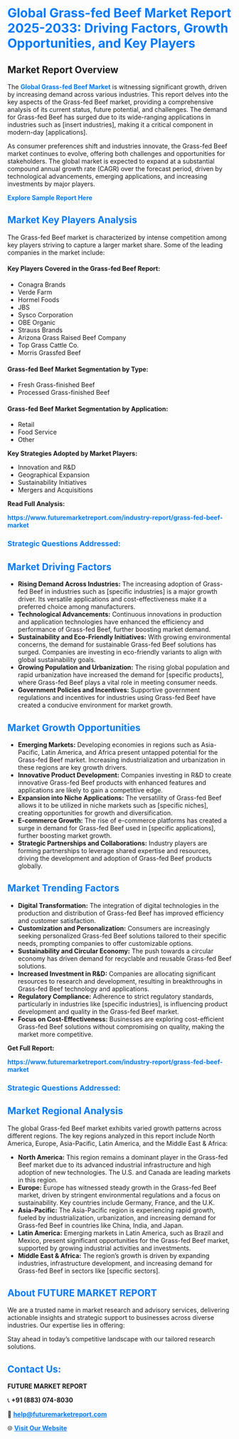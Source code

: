 <h1 style="color: #007BFF;">Global Grass-fed Beef Market Report 2025-2033: Driving Factors, Growth Opportunities, and Key Players</h1>

<section id="overview">
<h2>Market Report Overview</h2>
<p>The <a href="https://www.futuremarketreport.com/industry-report/grass-fed-beef-market" style="color: #007BFF; text-decoration: none;"><strong>Global Grass-fed Beef Market</strong></a> is witnessing significant growth, driven by increasing demand across various industries. This report delves into the key aspects of the Grass-fed Beef market, providing a comprehensive analysis of its current status, future potential, and challenges. The demand for Grass-fed Beef has surged due to its wide-ranging applications in industries such as [insert industries], making it a critical component in modern-day [applications].</p>
<p>As consumer preferences shift and industries innovate, the Grass-fed Beef market continues to evolve, offering both challenges and opportunities for stakeholders. The global market is expected to expand at a substantial compound annual growth rate (CAGR) over the forecast period, driven by technological advancements, emerging applications, and increasing investments by major players.</p>
</section>

<section id="overview">
<p><a href="https://www.futuremarketreport.com/request-sample/reportId=62307" style="color: #007BFF; text-decoration: none;"><strong>Explore Sample Report Here</strong></a></p>
</section>

<section id="key-players">
<h2 style="color: #007BFF;">Market Key Players Analysis</h2>
<p>The Grass-fed Beef market is characterized by intense competition among key players striving to capture a larger market share. Some of the leading companies in the market include:</p>
<h4>Key Players Covered in the Grass-fed Beef Report:</h4>
<ul><li>Conagra Brands</li><li>Verde Farm</li><li>Hormel Foods</li><li>JBS</li><li>Sysco Corporation</li><li>OBE Organic</li><li>Strauss Brands</li><li>Arizona Grass Raised Beef Company</li><li>Top Grass Cattle Co.</li><li>Morris Grassfed Beef</li></ul>
<h4>Grass-fed Beef Market Segmentation by Type:</h4>
<ul><li>Fresh Grass-finished Beef</li><li>Processed Grass-finished Beef</li></ul>

<h4>Grass-fed Beef Market Segmentation by Application:</h4>
<ul><li>Retail</li><li>Food Service</li><li>Other</li></ul>
<p><strong>Key Strategies Adopted by Market Players:</strong></p>
<ul>
<li>Innovation and R&D</li>
<li>Geographical Expansion</li>
<li>Sustainability Initiatives</li>
<li>Mergers and Acquisitions</li>
</ul>
</section>

<section>
<p><strong>Read Full Analysis: </strong></p><a href="https://www.futuremarketreport.com/industry-report/grass-fed-beef-market" style="color: #007BFF; text-decoration: none;"><strong>https://www.futuremarketreport.com/industry-report/grass-fed-beef-market</strong></a>
<h3 style="color: #007BFF;">Strategic Questions Addressed:</h3>
</section>

<section id="driving-factors">
<h2 style="color: #007BFF;">Market Driving Factors</h2>
<ul>
<li><strong>Rising Demand Across Industries:</strong> The increasing adoption of Grass-fed Beef in industries such as [specific industries] is a major growth driver. Its versatile applications and cost-effectiveness make it a preferred choice among manufacturers.</li>
<li><strong>Technological Advancements:</strong> Continuous innovations in production and application technologies have enhanced the efficiency and performance of Grass-fed Beef, further boosting market demand.</li>
<li><strong>Sustainability and Eco-Friendly Initiatives:</strong> With growing environmental concerns, the demand for sustainable Grass-fed Beef solutions has surged. Companies are investing in eco-friendly variants to align with global sustainability goals.</li>
<li><strong>Growing Population and Urbanization:</strong> The rising global population and rapid urbanization have increased the demand for [specific products], where Grass-fed Beef plays a vital role in meeting consumer needs.</li>
<li><strong>Government Policies and Incentives:</strong> Supportive government regulations and incentives for industries using Grass-fed Beef have created a conducive environment for market growth.</li>
</ul>
</section>

<section id="growth-opportunities">
<h2 style="color: #007BFF;">Market Growth Opportunities</h2>
<ul>
<li><strong>Emerging Markets:</strong> Developing economies in regions such as Asia-Pacific, Latin America, and Africa present untapped potential for the Grass-fed Beef market. Increasing industrialization and urbanization in these regions are key growth drivers.</li>
<li><strong>Innovative Product Development:</strong> Companies investing in R&D to create innovative Grass-fed Beef products with enhanced features and applications are likely to gain a competitive edge.</li>
<li><strong>Expansion into Niche Applications:</strong> The versatility of Grass-fed Beef allows it to be utilized in niche markets such as [specific niches], creating opportunities for growth and diversification.</li>
<li><strong>E-commerce Growth:</strong> The rise of e-commerce platforms has created a surge in demand for Grass-fed Beef used in [specific applications], further boosting market growth.</li>
<li><strong>Strategic Partnerships and Collaborations:</strong> Industry players are forming partnerships to leverage shared expertise and resources, driving the development and adoption of Grass-fed Beef products globally.</li>
</ul>
</section>

<section id="trending-factors">
<h2 style="color: #007BFF;">Market Trending Factors</h2>
<ul>
<li><strong>Digital Transformation:</strong> The integration of digital technologies in the production and distribution of Grass-fed Beef has improved efficiency and customer satisfaction.</li>
<li><strong>Customization and Personalization:</strong> Consumers are increasingly seeking personalized Grass-fed Beef solutions tailored to their specific needs, prompting companies to offer customizable options.</li>
<li><strong>Sustainability and Circular Economy:</strong> The push towards a circular economy has driven demand for recyclable and reusable Grass-fed Beef solutions.</li>
<li><strong>Increased Investment in R&D:</strong> Companies are allocating significant resources to research and development, resulting in breakthroughs in Grass-fed Beef technology and applications.</li>
<li><strong>Regulatory Compliance:</strong> Adherence to strict regulatory standards, particularly in industries like [specific industries], is influencing product development and quality in the Grass-fed Beef market.</li>
<li><strong>Focus on Cost-Effectiveness:</strong> Businesses are exploring cost-efficient Grass-fed Beef solutions without compromising on quality, making the market more competitive.</li>
</ul>
</section>

<section>
<p><strong>Get Full Report: </strong></p><a href="https://www.futuremarketreport.com/industry-report/grass-fed-beef-market" style="color: #007BFF; text-decoration: none;"><strong>https://www.futuremarketreport.com/industry-report/grass-fed-beef-market</strong></a>
<h3 style="color: #007BFF;">Strategic Questions Addressed:</h3>
</section>


<section id="regional-analysis">
<h2 style="color: #007BFF;">Market Regional Analysis</h2>
<p>The global Grass-fed Beef market exhibits varied growth patterns across different regions. The key regions analyzed in this report include North America, Europe, Asia-Pacific, Latin America, and the Middle East & Africa:</p>
<ul>
<li><strong>North America:</strong> This region remains a dominant player in the Grass-fed Beef market due to its advanced industrial infrastructure and high adoption of new technologies. The U.S. and Canada are leading markets in this region.</li>
<li><strong>Europe:</strong> Europe has witnessed steady growth in the Grass-fed Beef market, driven by stringent environmental regulations and a focus on sustainability. Key countries include Germany, France, and the U.K.</li>
<li><strong>Asia-Pacific:</strong> The Asia-Pacific region is experiencing rapid growth, fueled by industrialization, urbanization, and increasing demand for Grass-fed Beef in countries like China, India, and Japan.</li>
<li><strong>Latin America:</strong> Emerging markets in Latin America, such as Brazil and Mexico, present significant opportunities for the Grass-fed Beef market, supported by growing industrial activities and investments.</li>
<li><strong>Middle East & Africa:</strong> The region’s growth is driven by expanding industries, infrastructure development, and increasing demand for Grass-fed Beef in sectors like [specific sectors].</li>
</ul>
</section>

<footer>
<h2 style="color: #007BFF;">About FUTURE MARKET REPORT</h2>
<p>We are a trusted name in market research and advisory services, delivering actionable insights and strategic support to businesses across diverse industries. Our expertise lies in offering:</p>

<p>Stay ahead in today’s competitive landscape with our tailored research solutions.</p>

<h2 style="color: #007BFF;">Contact Us:</h2>
<p><strong>FUTURE MARKET REPORT</strong></p>
<p>📞 <strong>+91 (883) 074-8030</strong></p>
<p>📧 <strong><a href="mailto:help@futuremarketreport.com" style="color: #007BFF;">help@futuremarketreport.com</a></strong></p>
<p>🌐 <strong><a href="https://www.futuremarketreport.com/" style="color: #007BFF;">Visit Our Website</a></strong></p>
</footer>